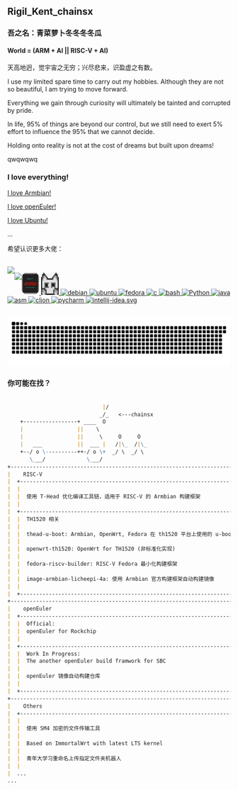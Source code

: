 ## Rigil_Kent_chainsx
### 吾之名：青菜萝卜冬冬冬冬瓜

#### World = (ARM + AI || RISC-V + AI)

<p align="left">
   <p>天高地迥，觉宇宙之无穷；兴尽悲来，识盈虚之有数。</p>
   <p>I use my limited spare time to carry out my hobbies. Although they are not so beautiful, I am trying to move forward.</p>
   <p>Everything we gain through curiosity will ultimately be tainted and corrupted by pride.</p>
   <p>In life, 95% of things are beyond our control, but we still need to exert 5% effort to influence the 95% that we cannot decide.</p>
   <p>Holding onto reality is not at the cost of dreams but built upon dreams!</p>
   <p>qwqwqwq</p>
   <h3>I love everything!</h3>
   <p><a href="https://www.armbian.com/authors/" target="_blank" rel="noopener noreferrer">I love Armbian!</a></p>

   <p><a href="https://datastat.openeuler.org/zh/user/chainsx" target="_blank" rel="noopener noreferrer">I love openEuler!</a></p>

   <p><a href="https://wiki.ubuntu.com/chainsx" target="_blank" rel="noopener noreferrer">I love Ubuntu!</a></p>
   <p>...</p>
</p>

<p>希望认识更多大佬：</p>

<br>

<img align="left" src="https://github-readme-stats.vercel.app/api?username=chainsx&show_icons=true&theme=vue-dark"/>

<p align="left">
   <img align="left" src="https://www.openeuler.org/assets/logo.XeUCiAZu.svg"/>
   <a href="#">
      <img src="https://raw.githubusercontent.com/armbian/build/main/.github/armbian-logo.png" alt="armbian" width="40" height="50"/>
   </a>
   <a href="#">
      <img src="https://raw.githubusercontent.com/Tencent/ncnn/master/images/256-ncnn.png" alt="ncnn" width="40" height="50"/>
   </a>
   <a href="#">
      <img src="https://github.com/get-icon/geticon/blob/master/icons/debian.svg" alt="debian" width="40" height="40"/>
   </a>
   <a href="#">
      <img src="https://github.com/get-icon/geticon/blob/master/icons/ubuntu.svg" alt="ubuntu" width="40" height="40"/>
   </a>
   <a href="#">
      <img src="https://github.com/get-icon/geticon/blob/master/icons/fedora.svg" alt="fedora" width="40" height="40"/>
   </a>
   <a href="#">
      <img src="https://github.com/get-icon/geticon/blob/master/icons/c.svg" alt="c" width="40" height="40"/>
   </a>
   <a href="#">
      <img src="https://github.com/get-icon/geticon/blob/master/icons/bash.svg" alt="bash" width="40" height="40"/>
   </a>
   <a href="#">
      <img src="https://github.com/get-icon/geticon/blob/master/icons/python.svg" alt="Python" width="40" height="40"/>
   </a>
   <a href="#">
      <img src="https://github.com/get-icon/geticon/blob/master/icons/java.svg" alt="java" width="40" height="40"/>
   </a>
   <a href="#">
      <img src="https://github.com/get-icon/geticon/blob/master/icons/assembly.svg" alt="asm" width="40" height="40"/>
   </a>
   <a href="#">
      <img src="https://github.com/get-icon/geticon/blob/master/icons/clion.svg" alt="clion" width="40" height="40"/>
   </a>
   <a href="#">
      <img src="https://github.com/get-icon/geticon/blob/master/icons/pycharm.svg" alt="pycharm" width="40" height="40"/>
   </a>
   <a href="#">
      <img src="https://github.com/get-icon/geticon/blob/master/icons/intellij-idea.svg" alt="intellij-idea.svg" width="40" height="40"/>
   </a>
</p>
<br>

<picture>
  <source media="(prefers-color-scheme: dark)" srcset="https://raw.githubusercontent.com/chainsx/chainsx/output/github-contribution-grid-snake-dark.svg">
  <source media="(prefers-color-scheme: light)" srcset="https://raw.githubusercontent.com/chainsx/chainsx/output/github-contribution-grid-snake.svg">
  <img alt="github contribution grid snake animation" src="https://raw.githubusercontent.com/chainsx/chainsx/output/github-contribution-grid-snake.svg">
</picture>


### 你可能在找？

```markdown

                              |/
                             _/_   <---chainsx
    +-----------------+ ____  O
    |                 ||    \
    |                 ||     \     O     O
    |   ___           ||  ___ |   /|\_  /|\_
    +--/ o \----------++-/ o \+  _/ \  _/ \
       \___/             \___/
+--------------------------------------------------------------------------------------------------------------------------
|    RISC-V
|  +-----------------------------------------------------------------------------------------------------------------------
|  |
|  |  使用 T-Head 优化编译工具链，适用于 RISC-V 的 Armbian 构建框架             (https://github.com/chainsx/armbian-riscv-build)
|  |
|  +-----------------------------------------------------------------------------------------------------------------------
|  |  TH1520 相关
|  |
|  |  thead-u-boot: Armbian, OpenWrt, Fedora 在 th1520 平台上使用的 u-boot    (https://github.com/chainsx/thead-u-boot)
|  |
|  |  openwrt-th1520: OpenWrt for TH1520 (非标准化实现)                       (https://github.com/chainsx/openwrt-th1520)
|  |
|  |  fedora-riscv-builder: RISC-V Fedora 最小化构建框架                      (https://github.com/chainsx/fedora-riscv-builder)
|  |
|  |  image-armbian-licheepi-4a: 使用 Armbian 官方构建框架自动构建镜像         (https://github.com/chainsx/image-armbian-licheepi-4a)
|  |
|  +------------------------------------------------------------------------------------------------------------------------
+---------------------------------------------------------------------------------------------------------------------------
|    openEuler
|  +------------------------------------------------------------------------------------------------------------------------
|  |  Official:
|  |  openEuler for Rockchip                                                 (https://gitee.com/openeuler/rockchip)
|  |   
|  +------------------------------------------------------------------------------------------------------------------------
|  |  Work In Progress:
|  |  The another openEuler build framwork for SBC                           (https://github.com/chainsx/openOE)
|  |
|  |  openEuler 镜像自动构建仓库                                               (https://github.com/chainsx/Rockchip-openEuler-build)
|  |
|  +-------------------------------------------------------------------------------------------------------------------------
+----------------------------------------------------------------------------------------------------------------------------
|    Others
|  +-------------------------------------------------------------------------------------------------------------------------
|  |
|  |  使用 SM4 加密的文件传输工具                                              (https://github.com/chainsx/SM4-FileTransfer)
|  |
|  |  Based on ImmortalWrt with latest LTS kernel                            (https://github.com/chainsx/openwrt)
|  |
|  |  青年大学习重命名上传指定文件夹机器人                                      (https://github.com/chainsx/BigStudyRenameBot)
|  |
|  ...
...
```

